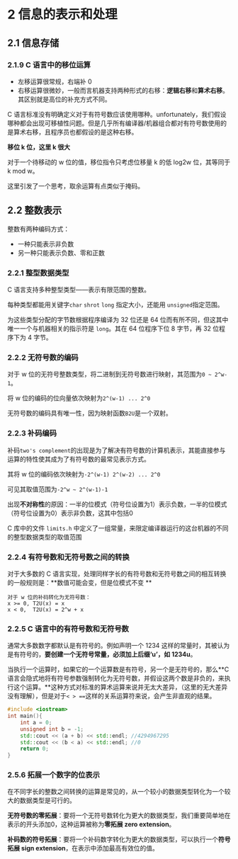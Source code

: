 #  2 信息的表示和处理

## 2.1 信息存储



### 2.1.9 C 语言中的移位运算

* 左移运算很常规，右端补 0
* 右移运算很微妙，一般而言机器支持两种形式的右移：**逻辑右移**和**算术右移**。其区别就是高位的补充方式不同。

C 语言标准没有明确定义对于有符号数应该使用哪种。unfortunately，我们假设哪种都会出现可移植性问题。但是几乎所有编译器/机器组合都对有符号数使用的是算术右移，且程序员也都假设的是这种右移。



**移位 k 位，这里 k 很大**

对于一个待移动的 w 位的值，移位指令只考虑位移量 k 的低 log2w 位，其等同于 k mod w。

这里引发了一个思考，取余运算有点类似于掩码。





## 2.2 整数表示

整数有两种编码方式：

* 一种只能表示非负数
* 另一种只能表示负数、零和正数



### 2.2.1 整型数据类型

C 语言支持多种整型类型——表示有限范围的整数。

每种类型都能用关键字`char` `shrot` `long` 指定大小，还能用 `unsigned`指定范围。

为这些类型分配的字节数根据程序编译为 32 位还是 64 位而有所不同，但这其中唯一一个与机器相关的指示符是 `long`。其在 64 位程序下位 8 字节，再 32 位程序下为 4 字节。





### 2.2.2 无符号数的编码

对于 w 位的无符号整数类型，将二进制到无符号数进行映射，其范围为`0 ~ 2^w-1`。

将 w 位的编码的位向量依次映射为`2^(w-1) ... 2^0`

无符号数的编码具有唯一性，因为映射函数`B2U`是一个双射。



### 2.2.3 补码编码

补码`two's complement`的出现是为了解决有符号数的计算机表示，其能直接参与运算的特性使其成为了有符号数的最常见表示方式。

其将 w 位的编码依次映射为`-2^(w-1) 2^(w-2) ... 2^0`

可见其取值范围为`-2^w ~ 2^(w-1)-1`

出现**不对称性**的原因：一半的位模式（符号位设置为1）表示负数，一半的位模式（符号位设置为0）表示非负数，这其中包括0

C 库中的文件 `limits.h` 中定义了一组常量，来限定编译器运行的这台机器的不同的整型数据类型的取值范围



### 2.2.4 有符号数和无符号数之间的转换

对于大多数的 C 语言实现，处理同样字长的有符号数和无符号数之间的相互转换的一般规则是：**数值可能会变，但是位模式不变 **



```
对于 w 位的补码转化为无符号数：
x >= 0, T2U(x) = x
x < 0,  T2U(x) = 2^w + x
```



### 2.2.5 C 语言中的有符号数和无符号数

通常大多数数字都默认是有符号的。例如声明一个 1234 这样的常量时，其被认为是有符号的，**要创建一个无符号常量，必须加上后缀‘u’，如 1234u**。

当执行一个运算时，如果它的一个运算数是有符号，另一个是无符号的，那么**C 语言会隐式地将有符号参数强制转化为无符号数，并假设这两个数是非负的，来执行这个运算。**这种方式对标准的算术运算来说并无太大差异，（这里的无大差异没有理解），但是对于`< > ==`这样的关系运算符来说，会产生非直观的结果。

```C++
#include <iostream>
int main(){
    int a = 0;
    unsigned int b = -1;
    std::cout << (a + b) << std::endl; //4294967295
    std::cout << (b < a) << std::endl; //0
    return 0;
}
```



### 2.5.6 拓展一个数字的位表示

在不同字长的整数之间转换的运算是常见的，从一个较小的数据类型转化为一个较大的数据类型是可行的。

**无符号数的零拓展**：要将一个无符号数转化为更大的数据类型，我们重要简单地在表示的开头添加0，这种运算被称为**零拓展 zero extension**。

**补码数的符号拓展**：要将一个补码数字转化为更大的数据类型，可以执行一个**符号拓展 sign extension**，在表示中添加最高有效位的值。
